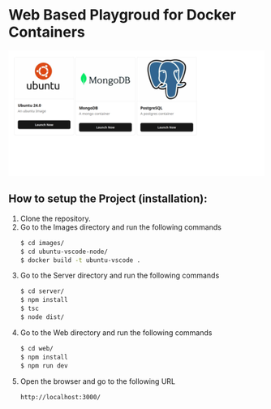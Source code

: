 # Web Based Playgroud for Docker Containers
![ScreenShot](./web/public/ss.png)

## How to setup the Project (installation):
1. Clone the repository.
2. Go to the Images directory and run the following commands
    ```bash
    $ cd images/
    $ cd ubuntu-vscode-node/
    $ docker build -t ubuntu-vscode .
    ```
3. Go to the Server directory and run the following commands
    ```bash
    $ cd server/
    $ npm install
    $ tsc
    $ node dist/
    ```
4. Go to the Web directory and run the following commands
    ```bash
    $ cd web/
    $ npm install
    $ npm run dev
    ``` 
5. Open the browser and go to the following URL
    ```bash
    http://localhost:3000/
    ```